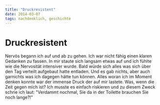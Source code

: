 ```yaml
---
title: "Druckresistent"
date: 2014-03-07
tags: nachdenklich, geschichte
---
```

# Druckresistent

Nervös begann ich auf und ab zu gehen.
Ich war nicht fähig einen klaren Gedanken zu fassen. In mir staute sich langsam etwas auf und ich fühlte wie die Nervosität intensiver wurde.
Bald würde sich alles was sich über den Tag verteilt aufgebaut hatte entladen. Und es gab nichts, aber auch garnichts was ich dagegen hätte tun können. Alles woran ich im Moment denken konnte war der immense Druck der auf mir lastete.
Was, wenn die Zeit gegen mich ist?
Ich musste es einfach riskieren und zu diesem Zweck schrie ich laut: "Verdammt nochmal, Sie da in der Toilette brauchen Sie noch lange?!"
